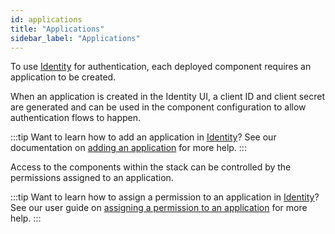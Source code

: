 ```yaml
---
id: applications
title: "Applications"
sidebar_label: "Applications"
---
```


To use [Identity](/self-managed/identity/what-is-identity.md) for authentication,
each deployed component requires an application to be created.

When an application is created in the Identity UI, a client ID and client secret are generated and can be
used in the component configuration to allow authentication flows to happen.

:::tip Want to learn how to add an application in [Identity](/self-managed/identity/what-is-identity.md)?
See our documentation on [adding an application](/self-managed/identity/user-guide/adding-an-application.md) for more help.
:::

Access to the components within the stack can be controlled by the permissions assigned to an application.

:::tip Want to learn how to assign a permission to an application in [Identity](/self-managed/identity/what-is-identity.md)?
See our user guide on [assigning a permission to an application](/self-managed/identity/user-guide/assigning-a-permission-to-an-application.md) for more help.
:::
